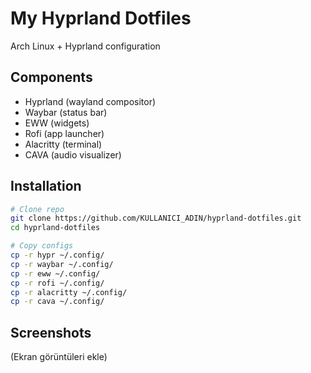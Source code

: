 # My Hyprland Dotfiles

Arch Linux + Hyprland configuration

## Components
- Hyprland (wayland compositor)
- Waybar (status bar)
- EWW (widgets)
- Rofi (app launcher)
- Alacritty (terminal)
- CAVA (audio visualizer)

## Installation
```bash
# Clone repo
git clone https://github.com/KULLANICI_ADIN/hyprland-dotfiles.git
cd hyprland-dotfiles

# Copy configs
cp -r hypr ~/.config/
cp -r waybar ~/.config/
cp -r eww ~/.config/
cp -r rofi ~/.config/
cp -r alacritty ~/.config/
cp -r cava ~/.config/
```

## Screenshots
(Ekran görüntüleri ekle)
